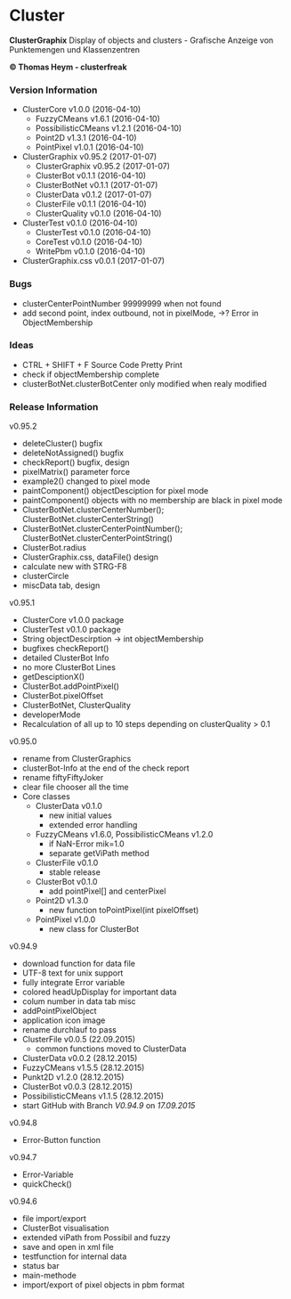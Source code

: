 # Cluster
**ClusterGraphix**
Display of objects and clusters - Grafische Anzeige von Punktemengen und Klassenzentren  

**&copy; Thomas Heym - clusterfreak**

### Version Information
* ClusterCore v1.0.0 (2016-04-10)
	* FuzzyCMeans v1.6.1 (2016-04-10)
	* PossibilisticCMeans v1.2.1 (2016-04-10)
	* Point2D v1.3.1 (2016-04-10)
	* PointPixel v1.0.1 (2016-04-10)
* ClusterGraphix v0.95.2 (2017-01-07)
	* ClusterGraphix v0.95.2 (2017-01-07)
	* ClusterBot v0.1.1 (2016-04-10)
	* ClusterBotNet v0.1.1 (2017-01-07)
	* ClusterData v0.1.2 (2017-01-07)
	* ClusterFile v0.1.1 (2016-04-10)
	* ClusterQuality v0.1.0 (2016-04-10)
* ClusterTest v0.1.0 (2016-04-10)
	* ClusterTest v0.1.0 (2016-04-10)
	* CoreTest v0.1.0 (2016-04-10)
	* WritePbm v0.1.0 (2016-04-10)
* ClusterGraphix.css v0.0.1 (2017-01-07)

### Bugs
* clusterCenterPointNumber 99999999 when not found
* add second point, index outbound, not in pixelMode, ->? Error in ObjectMembership

### Ideas
* CTRL + SHIFT + F Source Code Pretty Print
* check if objectMembership complete
* clusterBotNet.clusterBotCenter only modified when realy modified

### Release Information
v0.95.2
* deleteCluster() bugfix
* deleteNotAssigned() bugfix
* checkReport() bugfix, design
* pixelMatrix() parameter force
* example2() changed to pixel mode
* paintComponent() objectDesciption for pixel mode
* paintComponent() objects with no membership are black in pixel mode
* ClusterBotNet.clusterCenterNumber(); ClusterBotNet.clusterCenterString()
* ClusterBotNet.clusterCenterPointNumber(); ClusterBotNet.clusterCenterPointString()
* ClusterBot.radius
* ClusterGraphix.css, dataFile() design
* calculate new with STRG-F8
* clusterCircle
* miscData tab, design

v0.95.1
* ClusterCore v1.0.0 package
* ClusterTest v0.1.0 package
* String objectDescirption -> int objectMembership
* bugfixes checkReport()
* detailed ClusterBot Info
* no more ClusterBot Lines
* getDesciptionX()
* ClusterBot.addPointPixel()
* ClusterBot.pixelOffset
* ClusterBotNet, ClusterQuality
* developerMode
* Recalculation of all up to 10 steps depending on clusterQuality > 0.1

v0.95.0
* rename from ClusterGraphics
* clusterBot-Info at the end of the check report
* rename fiftyFiftyJoker
* clear file chooser all the time
* Core classes
	* ClusterData v0.1.0
		* new initial values
		* extended error handling
	* FuzzyCMeans v1.6.0, PossibilisticCMeans v1.2.0
		* if NaN-Error mik=1.0
		* separate getViPath method
	* ClusterFile v0.1.0
		* stable release
	* ClusterBot v0.1.0
		* add pointPixel[] and centerPixel
	* Point2D v1.3.0
		* new function toPointPixel(int pixelOffset)
	* PointPixel v1.0.0
		* new class for ClusterBot

v0.94.9
* download function for data file
* UTF-8 text for unix support
* fully integrate Error variable
* colored headUpDisplay for important data
* colum number in data tab misc
* addPointPixelObject
* application icon image
* rename durchlauf to pass
* ClusterFile v0.0.5 (22.09.2015)
	* common functions moved to ClusterData
* ClusterData v0.0.2 (28.12.2015)
* FuzzyCMeans v1.5.5 (28.12.2015)
* Punkt2D v1.2.0 (28.12.2015)
* ClusterBot v0.0.3 (28.12.2015)
* PossibilisticCMeans v1.1.5 (28.12.2015)
* start GitHub with Branch *V0.94.9* on *17.09.2015*

v0.94.8
* Error-Button function

v0.94.7
* Error-Variable
* quickCheck()

v0.94.6
* file import/export
* ClusterBot visualisation
* extended viPath from Possibil and fuzzy
* save and open in xml file
* testfunction for internal data
* status bar
* main-methode
* import/export of pixel objects in pbm format
